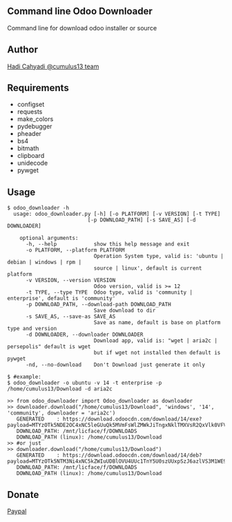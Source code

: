 Command line Odoo Downloader
----------------------------------
Command line for download odoo installer or source

Author
---------
[Hadi Cahyadi @cumulus13 team](cumulus13@gmail.com)

Requirements
--------------
- configset
- requests
- make_colors
- pydebugger
- pheader
- bs4
- bitmath
- clipboard
- unidecode
- pywget

Usage
----------
```bash:
$ odoo_downloader -h
  usage: odoo_downloader.py [-h] [-o PLATFORM] [-v VERSION] [-t TYPE]
                          [-p DOWNLOAD_PATH] [-s SAVE_AS] [-d DOWNLOADER]

	optional arguments:
	  -h, --help            show this help message and exit
	  -o PLATFORM, --platform PLATFORM
	                        Operation System type, valid is: 'ubuntu | debian | windows | rpm | 
	                        source | linux', default is current platform
	  -v VERSION, --version VERSION
	                        Odoo version, valid is >= 12
	  -t TYPE, --type TYPE  Odoo type, valid is 'community | enterprise', default is 'community'
	  -p DOWNLOAD_PATH, --download-path DOWNLOAD_PATH
	                        Save download to dir
	  -s SAVE_AS, --save-as SAVE_AS
	                        Save as name, default is base on platform type and version
	  -d DOWNLOADER, --downloader DOWNLOADER
	                        Download app, valid is: "wget | aria2c | persepolis" default is wget 
	                        but if wget not installed then default is pywget
 	  -nd, --no-download    Don't Download just generate it only

$ #example:
$ odoo_downloader -o ubuntu -v 14 -t enterprise -p /home/cumulus13/Download -d aria2c
```

```python:
>> from odoo_downloader import Odoo_downloader as downloader
>> downloader.download("/home/cumulus13/Download", 'windows', '14', 'community', downloader = 'aria2c')
   GENERATED    : https://download.odoocdn.com/download/14/exe?payload=MTYzOTk5NDE2OC4xNC5leGUuQk5MVmFsWlZMWkJiTngxNklTMXVsR2QxVlk0VFVGTkd1UlBhWWQ0SEZKYz0%3D
   DOWNLOAD_PATH: /mnt/licface/f/DOWNLOADS
   DOWNLOAD_PATH (linux): /home/cumulus13/Download
>> #or just
>> downloader.download("/home/cumulus13/Download")
   GENERATED    : https://download.odoocdn.com/download/14/deb?payload=MTYzOTk5NTM3Ni4xNC5kZWIuUDBlOVU4UUc1TnY5U0szUUxpSzJ6azlVS3M1WE9qdXBPaGZDMG1CajV0OD0%3D
   DOWNLOAD_PATH: /mnt/licface/f/DOWNLOADS
   DOWNLOAD_PATH (linux): /home/cumulus13/Download

```

Donate
----------
[Paypal](https://www.paypal.me/licface13)

